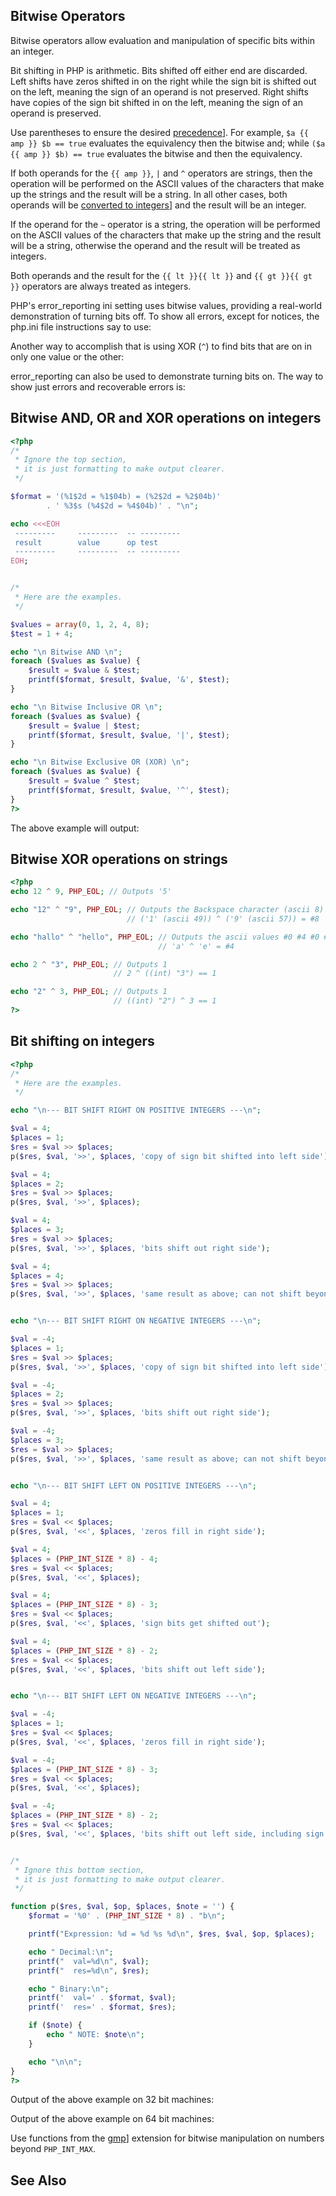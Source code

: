  
## Bitwise Operators
 
<!-- start titleabbrev -->
<!--
Bitwise
-->
 
 Bitwise operators allow evaluation and manipulation of specific bits within an integer. 
 
<!-- start table -->
<!--

  Bitwise Operators
  
   
    
     Example
     Name
     Result
    
   
   
    
     $a {{ amp }} $b
     And
     Bits that are set in both $a and $b are set.
    
    
     $a | $b
     Or (inclusive or)
     Bits that are set in either $a or $b are set.
    
    
     $a ^ $b
     Xor (exclusive or)
     
      Bits that are set in $a or $b but not both are set.
     
    
    
     ~ $a
     Not
     
      Bits that are set in $a are not set, and vice versa.
     
    
    
     $a {{ lt }}{{ lt }} $b
     Shift left
     
      Shift the bits of $a $b steps to the left (each step means
      "multiply by two")
     
    
    
     $a {{ gt }}{{ gt }} $b
     Shift right
     
      Shift the bits of $a $b steps to the right (each step means
      "divide by two")
     
    
   
  
 
-->
 
 Bit shifting in PHP is arithmetic. Bits shifted off either end are discarded. Left shifts have zeros shifted in on the right while the sign bit is shifted out on the left, meaning the sign of an operand is not preserved. Right shifts have copies of the sign bit shifted in on the left, meaning the sign of an operand is preserved. 
 
 Use parentheses to ensure the desired [precedence](language.operators.precedence)]. For example, `$a {{ amp }} $b == true` evaluates the equivalency then the bitwise and; while `($a {{ amp }} $b) == true` evaluates the bitwise and then the equivalency. 
 
 If both operands for the `{{ amp }}`, `|` and `^` operators are strings, then the operation will be performed on the ASCII values of the characters that make up the strings and the result will be a string. In all other cases, both operands will be [converted to integers](language.types.integer.casting)] and the result will be an integer. 
 
 If the operand for the `~` operator is a string, the operation will be performed on the ASCII values of the characters that make up the string and the result will be a string, otherwise the operand and the result will be treated as integers. 
 
 Both operands and the result for the `{{ lt }}{{ lt }}` and `{{ gt }}{{ gt }}` operators are always treated as integers. 
 
 PHP's error_reporting ini setting uses bitwise values, providing a real-world demonstration of turning bits off. To show all errors, except for notices, the php.ini file instructions say to use: <!-- start userinput -->
<!--
E_ALL {{ amp }} ~E_NOTICE
--> 
 
  
 <!-- start literallayout -->
<!--

     This works by starting with E_ALL:
     00000000000000000111011111111111
     Then taking the value of E_NOTICE...
     00000000000000000000000000001000
     ... and inverting it via ~:
     11111111111111111111111111110111
     Finally, it uses AND ({{ amp }}) to find the bits turned
     on in both values:
     00000000000000000111011111110111
    
--> 
  
 
 Another way to accomplish that is using XOR (`^`) to find bits that are on in only one value or the other: <!-- start userinput -->
<!--
E_ALL ^
  E_NOTICE
--> 
 
 error_reporting can also be used to demonstrate turning bits on. The way to show just errors and recoverable errors is: <!-- start userinput -->
<!--
E_ERROR | E_RECOVERABLE_ERROR
--> 
 
  
 <!-- start literallayout -->
<!--

     This process combines E_ERROR
     00000000000000000000000000000001
     and
     00000000000000000001000000000000
     using the OR (|) operator
     to get the bits turned on in either value:
     00000000000000000001000000000001
    
--> 
  
 
 <div class="example">
     
## Bitwise AND, OR and XOR operations on integers
 

```php
<?php
/*
 * Ignore the top section,
 * it is just formatting to make output clearer.
 */

$format = '(%1$2d = %1$04b) = (%2$2d = %2$04b)'
        . ' %3$s (%4$2d = %4$04b)' . "\n";

echo <<<EOH
 ---------     ---------  -- ---------
 result        value      op test
 ---------     ---------  -- ---------
EOH;


/*
 * Here are the examples.
 */

$values = array(0, 1, 2, 4, 8);
$test = 1 + 4;

echo "\n Bitwise AND \n";
foreach ($values as $value) {
    $result = $value & $test;
    printf($format, $result, $value, '&', $test);
}

echo "\n Bitwise Inclusive OR \n";
foreach ($values as $value) {
    $result = $value | $test;
    printf($format, $result, $value, '|', $test);
}

echo "\n Bitwise Exclusive OR (XOR) \n";
foreach ($values as $value) {
    $result = $value ^ $test;
    printf($format, $result, $value, '^', $test);
}
?>
```
 
The above example will output:
 
<!-- start screen -->
<!--


 ---------     ---------  -- ---------
 result        value      op test
 ---------     ---------  -- ---------
 Bitwise AND
( 0 = 0000) = ( 0 = 0000) & ( 5 = 0101)
( 1 = 0001) = ( 1 = 0001) & ( 5 = 0101)
( 0 = 0000) = ( 2 = 0010) & ( 5 = 0101)
( 4 = 0100) = ( 4 = 0100) & ( 5 = 0101)
( 0 = 0000) = ( 8 = 1000) & ( 5 = 0101)

 Bitwise Inclusive OR
( 5 = 0101) = ( 0 = 0000) | ( 5 = 0101)
( 5 = 0101) = ( 1 = 0001) | ( 5 = 0101)
( 7 = 0111) = ( 2 = 0010) | ( 5 = 0101)
( 5 = 0101) = ( 4 = 0100) | ( 5 = 0101)
(13 = 1101) = ( 8 = 1000) | ( 5 = 0101)

 Bitwise Exclusive OR (XOR)
( 5 = 0101) = ( 0 = 0000) ^ ( 5 = 0101)
( 4 = 0100) = ( 1 = 0001) ^ ( 5 = 0101)
( 7 = 0111) = ( 2 = 0010) ^ ( 5 = 0101)
( 1 = 0001) = ( 4 = 0100) ^ ( 5 = 0101)
(13 = 1101) = ( 8 = 1000) ^ ( 5 = 0101)

   
-->
 
</div> 
 
 <div class="example">
     
## Bitwise XOR operations on strings
 

```php
<?php
echo 12 ^ 9, PHP_EOL; // Outputs '5'

echo "12" ^ "9", PHP_EOL; // Outputs the Backspace character (ascii 8)
                          // ('1' (ascii 49)) ^ ('9' (ascii 57)) = #8

echo "hallo" ^ "hello", PHP_EOL; // Outputs the ascii values #0 #4 #0 #0 #0
                                 // 'a' ^ 'e' = #4

echo 2 ^ "3", PHP_EOL; // Outputs 1
                       // 2 ^ ((int) "3") == 1

echo "2" ^ 3, PHP_EOL; // Outputs 1
                       // ((int) "2") ^ 3 == 1
?>
```
 
</div> 
 
 <div class="example">
     
## Bit shifting on integers
 

```php
<?php
/*
 * Here are the examples.
 */

echo "\n--- BIT SHIFT RIGHT ON POSITIVE INTEGERS ---\n";

$val = 4;
$places = 1;
$res = $val >> $places;
p($res, $val, '>>', $places, 'copy of sign bit shifted into left side');

$val = 4;
$places = 2;
$res = $val >> $places;
p($res, $val, '>>', $places);

$val = 4;
$places = 3;
$res = $val >> $places;
p($res, $val, '>>', $places, 'bits shift out right side');

$val = 4;
$places = 4;
$res = $val >> $places;
p($res, $val, '>>', $places, 'same result as above; can not shift beyond 0');


echo "\n--- BIT SHIFT RIGHT ON NEGATIVE INTEGERS ---\n";

$val = -4;
$places = 1;
$res = $val >> $places;
p($res, $val, '>>', $places, 'copy of sign bit shifted into left side');

$val = -4;
$places = 2;
$res = $val >> $places;
p($res, $val, '>>', $places, 'bits shift out right side');

$val = -4;
$places = 3;
$res = $val >> $places;
p($res, $val, '>>', $places, 'same result as above; can not shift beyond -1');


echo "\n--- BIT SHIFT LEFT ON POSITIVE INTEGERS ---\n";

$val = 4;
$places = 1;
$res = $val << $places;
p($res, $val, '<<', $places, 'zeros fill in right side');

$val = 4;
$places = (PHP_INT_SIZE * 8) - 4;
$res = $val << $places;
p($res, $val, '<<', $places);

$val = 4;
$places = (PHP_INT_SIZE * 8) - 3;
$res = $val << $places;
p($res, $val, '<<', $places, 'sign bits get shifted out');

$val = 4;
$places = (PHP_INT_SIZE * 8) - 2;
$res = $val << $places;
p($res, $val, '<<', $places, 'bits shift out left side');


echo "\n--- BIT SHIFT LEFT ON NEGATIVE INTEGERS ---\n";

$val = -4;
$places = 1;
$res = $val << $places;
p($res, $val, '<<', $places, 'zeros fill in right side');

$val = -4;
$places = (PHP_INT_SIZE * 8) - 3;
$res = $val << $places;
p($res, $val, '<<', $places);

$val = -4;
$places = (PHP_INT_SIZE * 8) - 2;
$res = $val << $places;
p($res, $val, '<<', $places, 'bits shift out left side, including sign bit');


/*
 * Ignore this bottom section,
 * it is just formatting to make output clearer.
 */

function p($res, $val, $op, $places, $note = '') {
    $format = '%0' . (PHP_INT_SIZE * 8) . "b\n";

    printf("Expression: %d = %d %s %d\n", $res, $val, $op, $places);

    echo " Decimal:\n";
    printf("  val=%d\n", $val);
    printf("  res=%d\n", $res);

    echo " Binary:\n";
    printf('  val=' . $format, $val);
    printf('  res=' . $format, $res);

    if ($note) {
        echo " NOTE: $note\n";
    }

    echo "\n\n";
}
?>
```
 
Output of the above example on 32 bit machines:
 
<!-- start screen -->
<!--



--- BIT SHIFT RIGHT ON POSITIVE INTEGERS ---
Expression: 2 = 4 >> 1
 Decimal:
  val=4
  res=2
 Binary:
  val=00000000000000000000000000000100
  res=00000000000000000000000000000010
 NOTE: copy of sign bit shifted into left side

Expression: 1 = 4 >> 2
 Decimal:
  val=4
  res=1
 Binary:
  val=00000000000000000000000000000100
  res=00000000000000000000000000000001

Expression: 0 = 4 >> 3
 Decimal:
  val=4
  res=0
 Binary:
  val=00000000000000000000000000000100
  res=00000000000000000000000000000000
 NOTE: bits shift out right side

Expression: 0 = 4 >> 4
 Decimal:
  val=4
  res=0
 Binary:
  val=00000000000000000000000000000100
  res=00000000000000000000000000000000
 NOTE: same result as above; can not shift beyond 0


--- BIT SHIFT RIGHT ON NEGATIVE INTEGERS ---
Expression: -2 = -4 >> 1
 Decimal:
  val=-4
  res=-2
 Binary:
  val=11111111111111111111111111111100
  res=11111111111111111111111111111110
 NOTE: copy of sign bit shifted into left side

Expression: -1 = -4 >> 2
 Decimal:
  val=-4
  res=-1
 Binary:
  val=11111111111111111111111111111100
  res=11111111111111111111111111111111
 NOTE: bits shift out right side

Expression: -1 = -4 >> 3
 Decimal:
  val=-4
  res=-1
 Binary:
  val=11111111111111111111111111111100
  res=11111111111111111111111111111111
 NOTE: same result as above; can not shift beyond -1


--- BIT SHIFT LEFT ON POSITIVE INTEGERS ---
Expression: 8 = 4 << 1
 Decimal:
  val=4
  res=8
 Binary:
  val=00000000000000000000000000000100
  res=00000000000000000000000000001000
 NOTE: zeros fill in right side

Expression: 1073741824 = 4 << 28
 Decimal:
  val=4
  res=1073741824
 Binary:
  val=00000000000000000000000000000100
  res=01000000000000000000000000000000

Expression: -2147483648 = 4 << 29
 Decimal:
  val=4
  res=-2147483648
 Binary:
  val=00000000000000000000000000000100
  res=10000000000000000000000000000000
 NOTE: sign bits get shifted out

Expression: 0 = 4 << 30
 Decimal:
  val=4
  res=0
 Binary:
  val=00000000000000000000000000000100
  res=00000000000000000000000000000000
 NOTE: bits shift out left side


--- BIT SHIFT LEFT ON NEGATIVE INTEGERS ---
Expression: -8 = -4 << 1
 Decimal:
  val=-4
  res=-8
 Binary:
  val=11111111111111111111111111111100
  res=11111111111111111111111111111000
 NOTE: zeros fill in right side

Expression: -2147483648 = -4 << 29
 Decimal:
  val=-4
  res=-2147483648
 Binary:
  val=11111111111111111111111111111100
  res=10000000000000000000000000000000

Expression: 0 = -4 << 30
 Decimal:
  val=-4
  res=0
 Binary:
  val=11111111111111111111111111111100
  res=00000000000000000000000000000000
 NOTE: bits shift out left side, including sign bit

   
-->
 
Output of the above example on 64 bit machines:
 
<!-- start screen -->
<!--



--- BIT SHIFT RIGHT ON POSITIVE INTEGERS ---
Expression: 2 = 4 >> 1
 Decimal:
  val=4
  res=2
 Binary:
  val=0000000000000000000000000000000000000000000000000000000000000100
  res=0000000000000000000000000000000000000000000000000000000000000010
 NOTE: copy of sign bit shifted into left side

Expression: 1 = 4 >> 2
 Decimal:
  val=4
  res=1
 Binary:
  val=0000000000000000000000000000000000000000000000000000000000000100
  res=0000000000000000000000000000000000000000000000000000000000000001

Expression: 0 = 4 >> 3
 Decimal:
  val=4
  res=0
 Binary:
  val=0000000000000000000000000000000000000000000000000000000000000100
  res=0000000000000000000000000000000000000000000000000000000000000000
 NOTE: bits shift out right side

Expression: 0 = 4 >> 4
 Decimal:
  val=4
  res=0
 Binary:
  val=0000000000000000000000000000000000000000000000000000000000000100
  res=0000000000000000000000000000000000000000000000000000000000000000
 NOTE: same result as above; can not shift beyond 0


--- BIT SHIFT RIGHT ON NEGATIVE INTEGERS ---
Expression: -2 = -4 >> 1
 Decimal:
  val=-4
  res=-2
 Binary:
  val=1111111111111111111111111111111111111111111111111111111111111100
  res=1111111111111111111111111111111111111111111111111111111111111110
 NOTE: copy of sign bit shifted into left side

Expression: -1 = -4 >> 2
 Decimal:
  val=-4
  res=-1
 Binary:
  val=1111111111111111111111111111111111111111111111111111111111111100
  res=1111111111111111111111111111111111111111111111111111111111111111
 NOTE: bits shift out right side

Expression: -1 = -4 >> 3
 Decimal:
  val=-4
  res=-1
 Binary:
  val=1111111111111111111111111111111111111111111111111111111111111100
  res=1111111111111111111111111111111111111111111111111111111111111111
 NOTE: same result as above; can not shift beyond -1


--- BIT SHIFT LEFT ON POSITIVE INTEGERS ---
Expression: 8 = 4 << 1
 Decimal:
  val=4
  res=8
 Binary:
  val=0000000000000000000000000000000000000000000000000000000000000100
  res=0000000000000000000000000000000000000000000000000000000000001000
 NOTE: zeros fill in right side

Expression: 4611686018427387904 = 4 << 60
 Decimal:
  val=4
  res=4611686018427387904
 Binary:
  val=0000000000000000000000000000000000000000000000000000000000000100
  res=0100000000000000000000000000000000000000000000000000000000000000

Expression: -9223372036854775808 = 4 << 61
 Decimal:
  val=4
  res=-9223372036854775808
 Binary:
  val=0000000000000000000000000000000000000000000000000000000000000100
  res=1000000000000000000000000000000000000000000000000000000000000000
 NOTE: sign bits get shifted out

Expression: 0 = 4 << 62
 Decimal:
  val=4
  res=0
 Binary:
  val=0000000000000000000000000000000000000000000000000000000000000100
  res=0000000000000000000000000000000000000000000000000000000000000000
 NOTE: bits shift out left side


--- BIT SHIFT LEFT ON NEGATIVE INTEGERS ---
Expression: -8 = -4 << 1
 Decimal:
  val=-4
  res=-8
 Binary:
  val=1111111111111111111111111111111111111111111111111111111111111100
  res=1111111111111111111111111111111111111111111111111111111111111000
 NOTE: zeros fill in right side

Expression: -9223372036854775808 = -4 << 61
 Decimal:
  val=-4
  res=-9223372036854775808
 Binary:
  val=1111111111111111111111111111111111111111111111111111111111111100
  res=1000000000000000000000000000000000000000000000000000000000000000

Expression: 0 = -4 << 62
 Decimal:
  val=-4
  res=0
 Binary:
  val=1111111111111111111111111111111111111111111111111111111111111100
  res=0000000000000000000000000000000000000000000000000000000000000000
 NOTE: bits shift out left side, including sign bit

   
-->
 
</div> 
 
<div class="warning">
     
 Use functions from the [gmp](book.gmp)] extension for bitwise manipulation on numbers beyond `PHP_INT_MAX`. 
 
</div>
 
 
## See Also
 
 <!-- start simplelist -->
<!--

    
    pack
    unpack
    gmp_and
    gmp_or
    gmp_xor
    gmp_testbit
    gmp_clrbit
   
--> 
 
